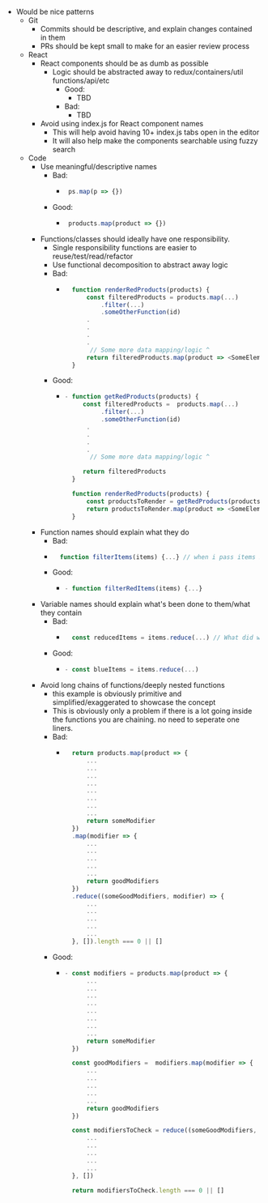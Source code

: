 - Would be nice patterns
    - Git
      - Commits should be descriptive, and explain changes contained in them
      - PRs should be kept small to make for an easier review process
    - React
      - React components should be as dumb as possible
        - Logic should be abstracted away to redux/containers/util functions/api/etc
          - Good:
            - TBD
          - Bad:
            - TBD
      - Avoid using index.js for React component names
        - This will help avoid having 10+ index.js tabs open in the editor
        - It will also help make the components searchable using fuzzy search
    - Code
      - Use meaningful/descriptive names
        - Bad:
          - ```javascript
             ps.map(p => {})
        - Good:
          - ```javascript
             products.map(product => {})
      - Functions/classes should ideally have one responsibility.
        - Single responsibility functions are easier to reuse/test/read/refactor
        - Use functional decomposition to abstract away logic
        - Bad:
          - ```javascript
              function renderRedProducts(products) {
                  const filteredProducts = products.map(...)
                      .filter(...)
                      .someOtherFunction(id)
                  .
                  .
                  .
                  .
                   // Some more data mapping/logic ^
                  return filteredProducts.map(product => <SomeElement />)
              }
        - Good:
          - ```javascript
            - function getRedProducts(products) {
                 const filteredProducts =  products.map(...)
                      .filter(...)
                      .someOtherFunction(id)
                  .
                  .
                  .
                  .
                   // Some more data mapping/logic ^

                 return filteredProducts
              }

              function renderRedProducts(products) {
                  const productsToRender = getRedProducts(products)
                  return productsToRender.map(product => <SomeElement />)
              }

      - Function names should explain what they do
         - Bad:
          - ```javascript
              function filterItems(items) {...} // when i pass items here what's actually being filtered out?
        - Good:
          - ```javascript
            - function filterRedItems(items) {...}
      - Variable names should explain what's been done to them/what they contain
        - Bad:
          - ```javascript
              const reducedItems = items.reduce(...) // What did we reduce to?
        - Good:
          - ```javascript
            - const blueItems = items.reduce(...)
      - Avoid long chains of functions/deeply nested functions
        - this example is obviously primitive and simplified/exaggerated to showcase the concept
        - This is obviously only a problem if there is a lot going inside the functions you are chaining. no need to seperate one liners.
        - Bad:
          - ```javascript
              return products.map(product => {
                  ...
                  ...
                  ...
                  ...
                  ...
                  ...
                  ...
                  ...
                  return someModifier
              })
              .map(modifier => {
                  ...
                  ...
                  ...
                  ...
                  ...
                  return goodModifiers
              })
              .reduce((someGoodModifiers, modifier) => {
                  ...
                  ...
                  ...
                  ...
                  ...
              }, []).length === 0 || []
        - Good:
          - ```javascript
            - const modifiers = products.map(product => {
                  ...
                  ...
                  ...
                  ...
                  ...
                  ...
                  ...
                  ...
                  return someModifier
              })

              const goodModifiers =  modifiers.map(modifier => {
                  ...
                  ...
                  ...
                  ...
                  ...
                  return goodModifiers
              })

              const modifiersToCheck = reduce((someGoodModifiers, modifier) => {
                  ...
                  ...
                  ...
                  ...
                  ...
              }, [])

              return modifiersToCheck.length === 0 || []
